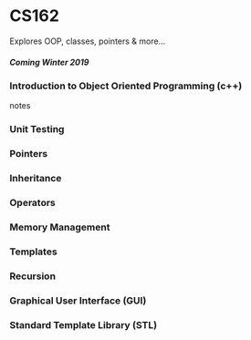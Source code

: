 # CS162
Explores OOP, classes, pointers & more...
##### Coming Winter 2019 

### Introduction to Object Oriented Programming (c++)
  notes
### Unit Testing
### Pointers 
### Inheritance
### Operators 
### Memory Management 
### Templates
### Recursion 
### Graphical User Interface (GUI)
### Standard Template Library (STL)
